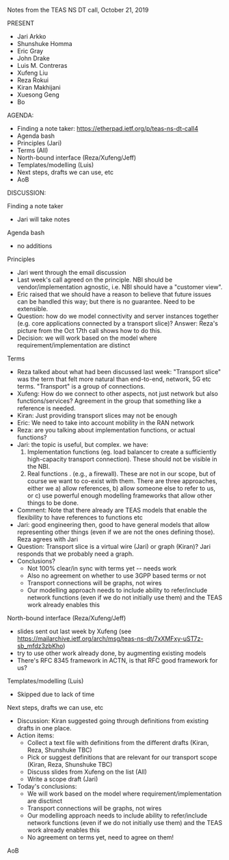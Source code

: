
Notes from the TEAS NS DT call, October 21, 2019

PRESENT

- Jari Arkko
- Shunshuke Homma
- Eric Gray
- John Drake
- Luis M. Contreras
- Xufeng Liu
- Reza Rokui
- Kiran Makhijani
- Xuesong Geng
- Bo

AGENDA:
        
* Finding a note taker: https://etherpad.ietf.org/p/teas-ns-dt-call4
* Agenda bash
* Principles (Jari)
* Terms (All)
* North-bound interface (Reza/Xufeng/Jeff)
* Templates/modelling (Luis)
* Next steps, drafts we can use, etc
* AoB

DISCUSSION:
    
Finding a note taker
- Jari will take notes

Agenda bash
- no additions

Principles 
- Jari went through the email discussion
- Last week's call agreed on the principle. NBI should be vendor/implementation agnostic, i.e. NBI should have a "customer view".
- Eric raised that we should have a reason to believe that future issues can be handled this way; but there is no guarantee. Need to be extensible.
- Question: how do we model connectivity and server instances together (e.g. core applications connected by a transport slice)? Answer: Reza's picture from the Oct 17th call shows how to do this.
- Decision: we will work based on the model where requirement/implementation are distinct

Terms 
- Reza talked about what had been discussed last week: "Transport slice" was the term that felt more natural than end-to-end, network, 5G etc terms. "Transport" is a group of connections.
- Xufeng: How do we connect to other aspects, not just network but also functions/services? Agreement in the group that something like a reference is needed.
- Kiran: Just providing transport slices may not be enough
- Eric: We need to take into account mobility in the RAN network
- Reza: are you talking about implementation functions, or actual functions?
- Jari: the topic is useful, but complex. we have:
   1) Implementation functions (eg. load balancer to create a sufficiently high-capacity transport connection). These should not be visible in the NBI.
   2) Real functions . (e.g., a firewall). These are not in our scope, but of course we want to co-exist with them. There are three approaches, either we a) allow references, b) allow someone else to refer to us, or  c) use powerful enough modelling frameworks that allow other things to be done.
- Comment: Note that there already are TEAS models that enable the flexibility to have references to functions etc
- Jari: good engineering then, good to have general models that allow representing other things (even if we are not the ones defining those). Reza agrees with Jari
- Question: Transport slice is a virtual wire (Jari) or graph (Kiran)? Jari responds that we probably need a graph.
- Conclusions?
   - Not 100% clear/in sync with terms yet -- needs work
   - Also no agreement on whether to use 3GPP based terms or not
   - Transport connections will be graphs, not wires
   - Our modelling approach needs to include ability to refer/include network functions (even if we do not initially use them) and the TEAS work already enables this

North-bound interface (Reza/Xufeng/Jeff)
- slides sent out last week by Xufeng (see https://mailarchive.ietf.org/arch/msg/teas-ns-dt/7xXMFxy-uST7z-sb_mfdz3zbKho)
- try to use other work already done, by augmenting existing models
- There's RFC 8345 framework in ACTN, is that RFC good framework for us?

Templates/modelling (Luis)
* Skipped due to lack of time

Next steps, drafts we can use, etc

* Discussion: Kiran suggested going through definitions from existing drafts in one place.
* Action items:
   * Collect a text file with definitions from the different drafts (Kiran, Reza, Shunshuke TBC)
   * Pick or suggest definitions that are relevant for our transport scope (Kiran, Reza, Shunshuke TBC)
   * Discuss slides from Xufeng on the list (All)
   * Write a scope draft (Jari)
* Today's conclusions:
   * We will work based on the model where requirement/implementation are disctinct
   * Transport connections will be graphs, not wires
   * Our modelling approach needs to include ability to refer/include network functions (even if we do not initially use them) and the TEAS work already enables this
   * No agreement on terms yet, need to agree on them!

AoB
